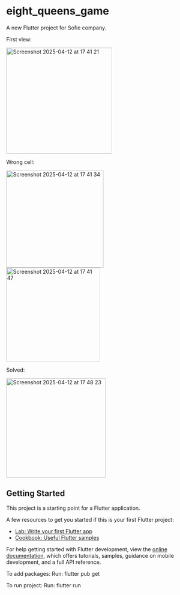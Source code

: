 # eight_queens_game

A new Flutter project for Sofie company.

First view:

<img width="282" alt="Screenshot 2025-04-12 at 17 41 21" src="https://github.com/user-attachments/assets/2f4a1c25-2868-4e3f-8ef3-73846b2fe728" />

Wrong cell:

<img width="259" alt="Screenshot 2025-04-12 at 17 41 34" src="https://github.com/user-attachments/assets/c25434da-2e12-4e47-a76b-776ec319a544" />
<img width="250" alt="Screenshot 2025-04-12 at 17 41 47" src="https://github.com/user-attachments/assets/4474f091-2dc2-4b9c-9d67-1a88e90db154" />


Solved:

<img width="265" alt="Screenshot 2025-04-12 at 17 48 23" src="https://github.com/user-attachments/assets/a9fbf679-4526-494a-b37b-cdc43746a9f5" />


## Getting Started

This project is a starting point for a Flutter application.

A few resources to get you started if this is your first Flutter project:

- [Lab: Write your first Flutter app](https://docs.flutter.dev/get-started/codelab)
- [Cookbook: Useful Flutter samples](https://docs.flutter.dev/cookbook)

For help getting started with Flutter development, view the
[online documentation](https://docs.flutter.dev/), which offers tutorials,
samples, guidance on mobile development, and a full API reference.

To add packages:
 Run: flutter pub get

To run project:
 Run: flutter run
